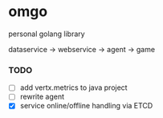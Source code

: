 # omgo
personal golang library

dataservice -> webservice -> agent -> game

### TODO

- [ ] add vertx.metrics to java project
- [ ] rewrite agent
- [x] service online/offline handling via ETCD
